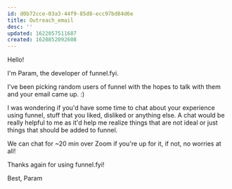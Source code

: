 ```yaml
---
id: d0b72cce-03a3-44f9-85d8-ecc97bd84d6e
title: Outreach_email
desc: ''
updated: 1622057511687
created: 1620852092608
---
```


Hello!

I'm Param, the developer of funnel.fyi.

I've been picking random users of funnel with the hopes to talk with them
and your email came up. :)

I was wondering if you'd have some time to chat about your experience
using funnel, stuff that you liked, disliked or anything else.
A chat would be really helpful to me as it'd help me realize things
that are not ideal or just things that should be added to funnel.

We can chat for ~20 min over Zoom if you're up for it, if not, no worries
at all!

Thanks again for using funnel.fyi!

Best,
Param
